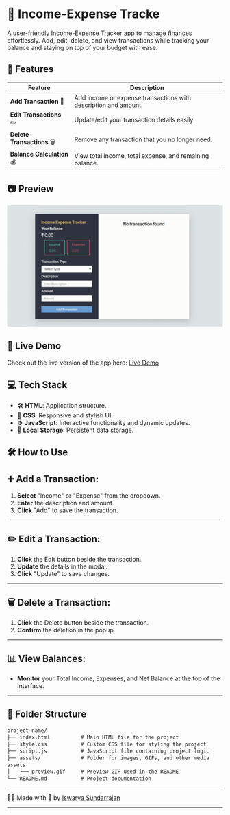 # 💸 Income-Expense Tracke

A user-friendly Income-Expense Tracker app to manage finances effortlessly. Add, edit, delete, and view transactions while tracking your balance and staying on top of your budget with ease.

## 🧩 Features

| Feature                  | Description                                                                               |
|--------------------------|-------------------------------------------------------------------------------------------|
| **Add Transaction** 📝   | Add income or expense transactions with description and amount.                           |
| **Edit Transactions** ✏️ | Update/edit your transaction details easily.                                                   |
| **Delete Transactions** 🗑️ | Remove any transaction that you no longer need.                                           |
| **Balance Calculation** 💰 | View total income, total expense, and remaining balance.                                 |


## 📷 **Preview**

<div>
<img src="./assets/preview.gif" alt="To-Do App Screenshot" width="600px"  />
</div>

## 🚀 Live Demo

Check out the live version of the app here: [Live Demo](https://iswarya-s26.github.io/Income-expense-Tracker/)



## 💻 **Tech Stack**

- 🛠️ **HTML**: Application structure.
- 🎨 **CSS**: Responsive and stylish UI.
- ⚙️ **JavaScript**: Interactive functionality and dynamic updates.
- 📂 **Local Storage**: Persistent data storage.

## 🛠️ How to Use

## ➕ Add a Transaction:
1. **Select** "Income" or "Expense" from the dropdown.
2. **Enter** the description and amount.
3. **Click** "Add" to save the transaction.

---

## ✏️ Edit a Transaction:
1. **Click** the Edit button beside the transaction.
2. **Update** the details in the modal.
3. **Click** "Update" to save changes.

---

## 🗑️ Delete a Transaction:
1. **Click** the Delete button beside the transaction.
2. **Confirm** the deletion in the popup.

---
## 📊 View Balances:
- **Monitor** your Total Income, Expenses, and Net Balance at the top of the interface.


---

## 📂 Folder Structure  

```plaintext
project-name/
├── index.html          # Main HTML file for the project
├── style.css           # Custom CSS file for styling the project
├── script.js           # JavaScript file containing project logic
├── assets/             # Folder for images, GIFs, and other media assets
│   └── preview.gif     # Preview GIF used in the README
└── README.md           # Project documentation
```
---

👨‍💻 Made with 💖 by <a href="https://www.linkedin.com/in/iswarya26/">Iswarya Sundarrajan</a>

---

